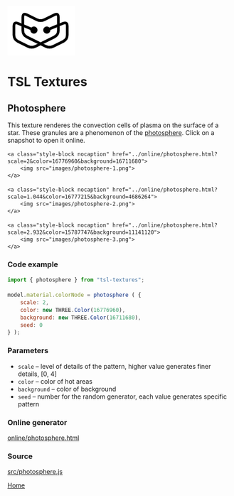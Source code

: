 <img class="logo" src="../assets/logo/logo.png">


# TSL Textures


## Photosphere
This texture renderes the convection cells of plasma on the
surface of a star. These granules are a phenomenon of the
[photosphere](https://en.wikipedia.org/wiki/Photosphere).
Click on a snapshot to open it online.

<p class="gallery">

	<a class="style-block nocaption" href="../online/photosphere.html?scale=2&color=16776960&background=16711680">
		<img src="images/photosphere-1.png">
	</a>

	<a class="style-block nocaption" href="../online/photosphere.html?scale=1.044&color=16777215&background=4686264">
		<img src="images/photosphere-2.png">
	</a>
	
	<a class="style-block nocaption" href="../online/photosphere.html?scale=2.932&color=15787747&background=11141120">
		<img src="images/photosphere-3.png">
	</a>

</p>


### Code example

```js
import { photosphere } from "tsl-textures";

model.material.colorNode = photosphere ( {
	scale: 2,
	color: new THREE.Color(16776960),
	background: new THREE.Color(16711680),
	seed: 0
} );
```


### Parameters

* `scale` &ndash; level of details of the pattern, higher value generates finer details, [0, 4]
* `color` &ndash; color of hot areas
* `background` &ndash; color of background
* `seed` &ndash; number for the random generator, each value generates specific pattern


### Online generator

[online/photosphere.html](../online/photosphere.html)


### Source

[src/photosphere.js](https://github.com/boytchev/tsl-textures/blob/main/src/photosphere.js)

		
<div class="footnote">
	<a href="../">Home</a>
</div>